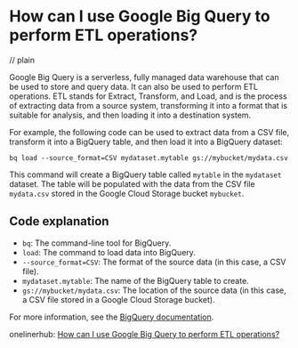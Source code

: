 # How can I use Google Big Query to perform ETL operations?
// plain

Google Big Query is a serverless, fully managed data warehouse that can be used to store and query data. It can also be used to perform ETL operations. ETL stands for Extract, Transform, and Load, and is the process of extracting data from a source system, transforming it into a format that is suitable for analysis, and then loading it into a destination system.

For example, the following code can be used to extract data from a CSV file, transform it into a BigQuery table, and then load it into a BigQuery dataset:

```
bq load --source_format=CSV mydataset.mytable gs://mybucket/mydata.csv
```

This command will create a BigQuery table called `mytable` in the `mydataset` dataset. The table will be populated with the data from the CSV file `mydata.csv` stored in the Google Cloud Storage bucket `mybucket`.

## Code explanation


* `bq`: The command-line tool for BigQuery.
* `load`: The command to load data into BigQuery.
* `--source_format=CSV`: The format of the source data (in this case, a CSV file).
* `mydataset.mytable`: The name of the BigQuery table to create.
* `gs://mybucket/mydata.csv`: The location of the source data (in this case, a CSV file stored in a Google Cloud Storage bucket).

For more information, see the [BigQuery documentation](https://cloud.google.com/bigquery/docs/).

onelinerhub: [How can I use Google Big Query to perform ETL operations?](https://onelinerhub.com/google-big-query/how-can-i-use-google-big-query-to-perform-etl-operations)